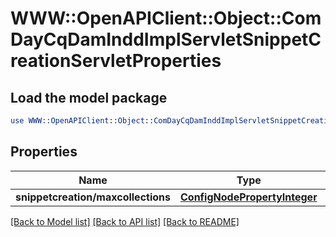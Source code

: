 # WWW::OpenAPIClient::Object::ComDayCqDamInddImplServletSnippetCreationServletProperties

## Load the model package
```perl
use WWW::OpenAPIClient::Object::ComDayCqDamInddImplServletSnippetCreationServletProperties;
```

## Properties
Name | Type | Description | Notes
------------ | ------------- | ------------- | -------------
**snippetcreation/maxcollections** | [**ConfigNodePropertyInteger**](ConfigNodePropertyInteger.md) |  | [optional] 

[[Back to Model list]](../README.md#documentation-for-models) [[Back to API list]](../README.md#documentation-for-api-endpoints) [[Back to README]](../README.md)


